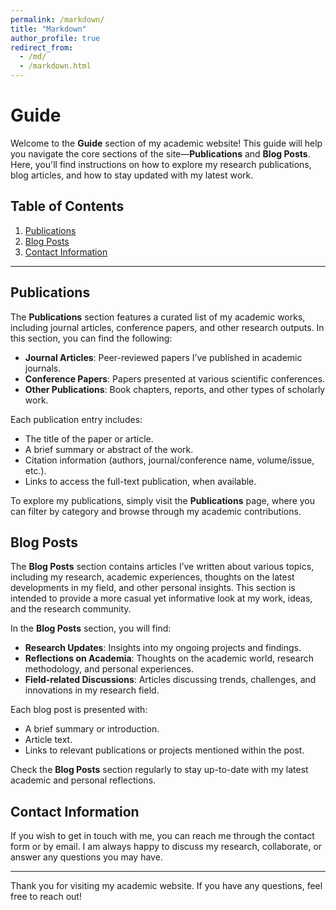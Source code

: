 ```yaml
---
permalink: /markdown/
title: "Markdown"
author_profile: true
redirect_from: 
  - /md/
  - /markdown.html
---
```


# Guide

Welcome to the **Guide** section of my academic website! This guide will help you navigate the core sections of the site—**Publications** and **Blog Posts**. Here, you'll find instructions on how to explore my research publications, blog articles, and how to stay updated with my latest work.

## Table of Contents

1. [Publications](#publications)
2. [Blog Posts](#blog-posts)
3. [Contact Information](#contact-information)

---

## Publications

The **Publications** section features a curated list of my academic works, including journal articles, conference papers, and other research outputs. In this section, you can find the following:

- **Journal Articles**: Peer-reviewed papers I’ve published in academic journals.
- **Conference Papers**: Papers presented at various scientific conferences.
- **Other Publications**: Book chapters, reports, and other types of scholarly work.

Each publication entry includes:

- The title of the paper or article.
- A brief summary or abstract of the work.
- Citation information (authors, journal/conference name, volume/issue, etc.).
- Links to access the full-text publication, when available.

To explore my publications, simply visit the **Publications** page, where you can filter by category and browse through my academic contributions.

## Blog Posts

The **Blog Posts** section contains articles I’ve written about various topics, including my research, academic experiences, thoughts on the latest developments in my field, and other personal insights. This section is intended to provide a more casual yet informative look at my work, ideas, and the research community.

In the **Blog Posts** section, you will find:

- **Research Updates**: Insights into my ongoing projects and findings.
- **Reflections on Academia**: Thoughts on the academic world, research methodology, and personal experiences.
- **Field-related Discussions**: Articles discussing trends, challenges, and innovations in my research field.

Each blog post is presented with:

- A brief summary or introduction.
- Article text.
- Links to relevant publications or projects mentioned within the post.

Check the **Blog Posts** section regularly to stay up-to-date with my latest academic and personal reflections.

## Contact Information

If you wish to get in touch with me, you can reach me through the contact form or by email. I am always happy to discuss my research, collaborate, or answer any questions you may have.

---

Thank you for visiting my academic website. If you have any questions, feel free to reach out!
